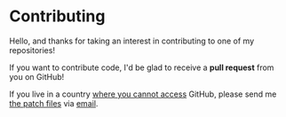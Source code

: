 # Contributing

Hello, and thanks for taking an interest in contributing to one of my repositories!

If you want to contribute code, I'd be glad to receive a **pull request** from you on GitHub!

If you live in a country [where you cannot access](https://docs.github.com/en/github/site-policy/github-and-trade-controls) GitHub, please send me [the patch files](https://gist.github.com/deanrather/44bf0d4988730ecf1e7d) via [email](mailto:ste.pigozzi@gmail.com).
